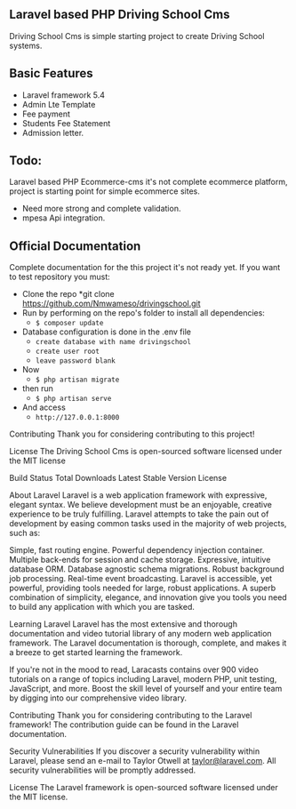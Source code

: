 ## Laravel based PHP Driving School Cms

Driving School Cms is simple starting project to create Driving School systems.

## Basic Features

- Laravel framework 5.4
- Admin Lte Template
- Fee payment 
- Students Fee Statement
- Admission letter. 


##  Todo:
Laravel based PHP Ecommerce-cms it's not complete ecommerce platform,
project is starting point for simple ecommerce sites.

- Need more strong and complete validation.
- mpesa Api integration.


## Official Documentation

Complete documentation for the this project it's not ready yet.
If you want to test repository you must:
* Clone the repo
*git clone https://github.com/Nmwameso/drivingschool.git
* Run by performing on the repo's folder to install all dependencies:
  * `$ composer update`
* Database configuration is done in the .env file
  * `create database with name drivingschool`
  * `create user root`
  * `leave password blank`
* Now
  * `$ php artisan migrate`
* then run
  * `$ php artisan serve`  
* And access
  * `http://127.0.0.1:8000`

Contributing
Thank you for considering contributing to this project!

License
The Driving School Cms is open-sourced software licensed under the MIT license



Build Status Total Downloads Latest Stable Version License

About Laravel
Laravel is a web application framework with expressive, elegant syntax. We believe development must be an enjoyable, creative experience to be truly fulfilling. Laravel attempts to take the pain out of development by easing common tasks used in the majority of web projects, such as:

Simple, fast routing engine.
Powerful dependency injection container.
Multiple back-ends for session and cache storage.
Expressive, intuitive database ORM.
Database agnostic schema migrations.
Robust background job processing.
Real-time event broadcasting.
Laravel is accessible, yet powerful, providing tools needed for large, robust applications. A superb combination of simplicity, elegance, and innovation give you tools you need to build any application with which you are tasked.

Learning Laravel
Laravel has the most extensive and thorough documentation and video tutorial library of any modern web application framework. The Laravel documentation is thorough, complete, and makes it a breeze to get started learning the framework.

If you're not in the mood to read, Laracasts contains over 900 video tutorials on a range of topics including Laravel, modern PHP, unit testing, JavaScript, and more. Boost the skill level of yourself and your entire team by digging into our comprehensive video library.

Contributing
Thank you for considering contributing to the Laravel framework! The contribution guide can be found in the Laravel documentation.

Security Vulnerabilities
If you discover a security vulnerability within Laravel, please send an e-mail to Taylor Otwell at taylor@laravel.com. All security vulnerabilities will be promptly addressed.

License
The Laravel framework is open-sourced software licensed under the MIT license.
